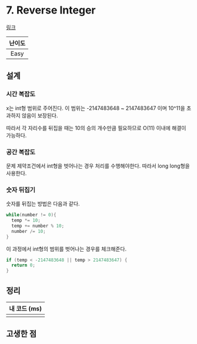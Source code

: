 # 7. Reverse Integer

[링크](https://leetcode.com/problems/reverse-integer/)

| 난이도 |
| :----: |
|  Easy  |

## 설계

### 시간 복잡도

x는 int형 범위로 주어진다. 이 범위는 -2147483648 ~ 2147483647 이며 10^11을 초과하지 않음이 보장된다.

따라서 각 자리수를 뒤집을 때는 10의 승의 개수만큼 필요하므로 O(11) 이내에 해결이 가능하다.

### 공간 복잡도

문제 제약조건에서 int형을 벗어나는 경우 처리를 수행해야한다. 따라서 long long형을 사용한다.

### 숫자 뒤집기

숫자를 뒤집는 방법은 다음과 같다.

```cpp
while(number != 0){
  temp *= 10;
  temp += number % 10;
  number /= 10;
}
```

이 과정에서 int형의 범위를 벗어나는 경우를 체크해준다.

```cpp
if (temp < -2147483648 || temp > 2147483647) {
  return 0;
}
```

## 정리

| 내 코드 (ms) |
| :----------: |
|              |

## 고생한 점

